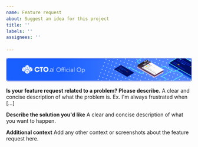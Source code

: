 ```yaml
---
name: Feature request
about: Suggest an idea for this project
title: ''
labels: ''
assignees: ''

---
```


![](https://raw.githubusercontent.com/cto-ai/web-app-generator/master/assets/banner.png)


**Is your feature request related to a problem? Please describe.**
A clear and concise description of what the problem is. Ex. I'm always frustrated when [...]

**Describe the solution you'd like**
A clear and concise description of what you want to happen.

**Additional context**
Add any other context or screenshots about the feature request here.
